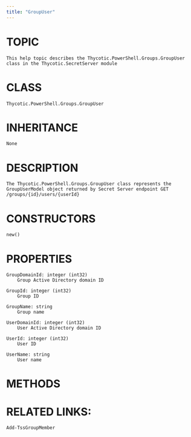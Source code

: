 ```yaml
---
title: "GroupUser"
---
```


# TOPIC
    This help topic describes the Thycotic.PowerShell.Groups.GroupUser class in the Thycotic.SecretServer module

# CLASS
    Thycotic.PowerShell.Groups.GroupUser

# INHERITANCE
    None

# DESCRIPTION
    The Thycotic.PowerShell.Groups.GroupUser class represents the GroupUserModel object returned by Secret Server endpoint GET /groups/{id}/users/{userId}

# CONSTRUCTORS
    new()

# PROPERTIES
    GroupDomainId: integer (int32)
        Group Active Directory domain ID

    GroupId: integer (int32)
        Group ID

    GroupName: string
        Group name

    UserDomainId: integer (int32)
        User Active Directory domain ID

    UserId: integer (int32)
        User ID

    UserName: string
        User name

# METHODS

# RELATED LINKS:
    Add-TssGroupMember